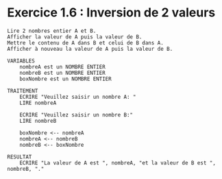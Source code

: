# Exercice 1.6 : Inversion de 2 valeurs

    Lire 2 nombres entier A et B.
    Afficher la valeur de A puis la valeur de B.
    Mettre le contenu de A dans B et celui de B dans A.
    Afficher à nouveau la valeur de A puis la valeur de B.

```
VARIABLES
    nombreA est un NOMBRE ENTIER
    nombreB est un NOMBRE ENTIER
    boxNombre est un NOMBRE ENTIER

TRAITEMENT
    ECRIRE "Veuillez saisir un nombre A: "
    LIRE nombreA

    ECRIRE "Veuillez saisir un nombre B:"
    LIRE nombreB

    boxNombre <-- nombreA
    nombreA <-- nombreB
    nombreB <-- boxNombre

RESULTAT
    ECRIRE "La valeur de A est ", nombreA, "et la valeur de B est ", nombreB, "."


```